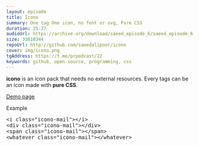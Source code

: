 ```yaml
---
layout: episode
title: Icono
summary: One tag One icon, no font or svg, Pure CSS
duration: 25:27
audioUrl: https://archive.org/download/saeed_episode_6/saeed_episode_6.mp3
size: 33810344
repoUrl: http://github.com/saeedalipoor/icono
cover: img/icono.png
tgAddress: https://t.me/prpodcast/22
keywords: github, open-source, programming, css
---
```


<p>
<strong>icono</strong> is an icon pack that needs no external resources. Every tags can be an icon made with <strong>pure CSS</strong>.
</p>

<p>
<a href="https://saeedalipoor.github.io/icono/">Demo page</a>
</p>

<p>
Example
<pre>
&lt;i class="icono-mail"&gt;&lt;/i&gt;
&lt;div class="icono-mail"&gt;&lt;/div&gt;
&lt;span class="icono-mail"&gt;&lt;/span&gt;
&lt;whatever class="icono-mail"&gt;&lt;/whatever&gt;
</pre>
